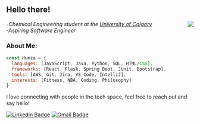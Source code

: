 <h2> Hello there! </h2>
<img align='right' src="https://encrypted-tbn0.gstatic.com/images?q=tbn:ANd9GcTEuzrjZgoGpzsDWb714Vzr-8nWrL4jaMan7g&usqp=CAU">
<p><em>-Chemical Engineering student at the <a href="https://www.ucalgary.ca/">University of Calgary</a> 
</br>-Aspiring Software Engineer
</em></p>

### About Me: 

```javascript
const Humza = {
  languages: [JavaScript, Java, Python, SQL, HTML/CSS],
  frameworks: [React, Flask, Spring Boot, JUnit, Bootstrap],
  tools: [AWS, Git, Jira, VS Code, IntelliJ],
  interests: [Fitness, NBA, Coding, Philosophy]
}
```
<e>I love connecting with people in the tech space, feel free to reach out and say hello!</e>

[![Linkedin Badge](https://img.shields.io/badge/-Humza_Jamil-blue?style=flat-square&logo=Linkedin&logoColor=white&link=https://www.linkedin.com/in/harshkumarkhatri/)](https://www.linkedin.com/in/humzajamil/) 
[![Gmail Badge](https://img.shields.io/badge/-jamilhumza8@gmail.com-c14438?style=flat-square&logo=Gmail&logoColor=white&link=mailto:mailharshkhatri@gmail.com)](mailto:jamilhumza8@gmail.com)
